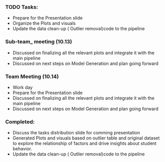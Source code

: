 ### TODO Tasks:
   - Prepare for the Presentation slide
   - Organize the Plots and visuals
   - Update the data clean-up ( Outlier removal)code to the pipeline
### Sub-team_ meeting (10.13)
   - Discussed on finalizing all the relevant plots and integrate it with the main pipeline
   - Discussed on next steps on Model Generation and plan going forward
### Team Meeting (10.14)
   - Work day
   - Prepare for the Presentation slide
   - Discussed on finalizing all the relevant plots and integrate it with the main pipeline
   - Discussed on next steps on Model Generation and plan going forward
### Completed:
- Discuss the tasks distribution slide for comming presentation
- Generated Plots and visuals based on outlier table and original dataset to explore the relationship of factors and drive insights about student behavior.
- Update the data clean-up ( Outlier removal)code to the pipeline
